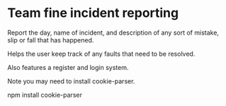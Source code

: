﻿# Team fine incident reporting
 
Report the day, name of incident, and description of any sort of mistake, slip or fall that has happened.

Helps the user keep track of any faults that need to be resolved.

Also features a register and login system.

Note you may need to install cookie-parser.

npm install cookie-parser

